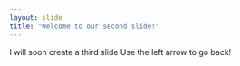 ```yaml
---
layout: slide
title: "Welcome to our second slide!"
---
```

I will soon create a third slide
Use the left arrow to go back!
